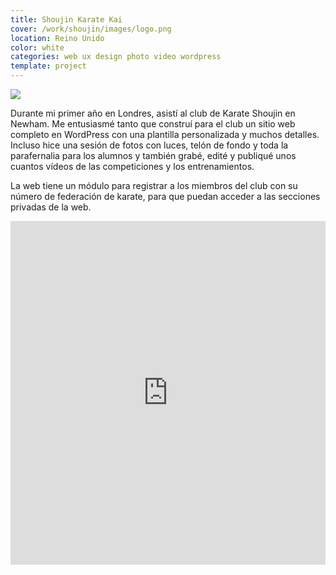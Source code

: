```yaml
---
title: Shoujin Karate Kai
cover: /work/shoujin/images/logo.png
location: Reino Unido
color: white
categories: web ux design photo video wordpress
template: project
---
```


![](/work/shoujin/images/1.png)

Durante mi primer año en Londres, asistí al club de Karate Shoujin en Newham. Me entusiasmé tanto que construí para el club un sitio web completo en WordPress con una plantilla personalizada y muchos detalles. Incluso hice una sesión de fotos con luces, telón de fondo y toda la parafernalia para los alumnos y también grabé, edité y publiqué unos cuantos vídeos de las competiciones y los entrenamientos.

La web tiene un módulo para registrar a los miembros del club con su número de federación de karate, para que puedan acceder a las secciones privadas de la web.

<iframe width="100%" height="550" src="https://www.youtube.com/embed/MpZ-wVWAO_s" frameborder="0" allow="accelerometer; autoplay; encrypted-media; gyroscope; picture-in-picture" allowfullscreen></iframe>
